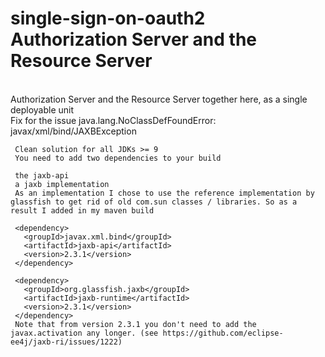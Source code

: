 # single-sign-on-oauth2 Authorization Server and the Resource Server
<br> Authorization Server and the Resource Server together here, as a single deployable unit
<br/> Fix for the issue java.lang.NoClassDefFoundError: javax/xml/bind/JAXBException

     Clean solution for all JDKs >= 9
     You need to add two dependencies to your build
     
     the jaxb-api
     a jaxb implementation
     As an implementation I chose to use the reference implementation by glassfish to get rid of old com.sun classes / libraries. So as a result I added in my maven build
     
     <dependency>
       <groupId>javax.xml.bind</groupId>
       <artifactId>jaxb-api</artifactId>
       <version>2.3.1</version>
     </dependency>
     
     <dependency>
       <groupId>org.glassfish.jaxb</groupId>
       <artifactId>jaxb-runtime</artifactId>
       <version>2.3.1</version>
     </dependency>
     Note that from version 2.3.1 you don't need to add the javax.activation any longer. (see https://github.com/eclipse-ee4j/jaxb-ri/issues/1222)
 